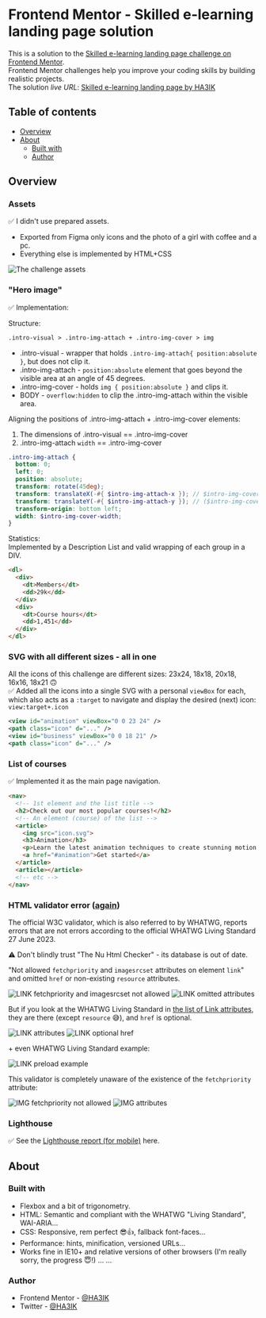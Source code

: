 # Frontend Mentor - Skilled e-learning landing page solution

This is a solution to the [Skilled e-learning landing page challenge on Frontend Mentor](https://www.frontendmentor.io/challenges/skilled-elearning-landing-page-S1ObDrZ8q).  
Frontend Mentor challenges help you improve your coding skills by building realistic projects.  
The solution *live URL*: [Skilled e-learning landing page by HA3IK](https://ha3ik.github.io/fep/skilled-elearning-landing-page)

## Table of contents

- [Overview](#overview)
- [About](#about)
  - [Built with](#built-with)
  - [Author](#author)

## Overview

### Assets

✅ I didn't use prepared assets.
- Exported from Figma only icons and the photo of a girl with coffee and a pc.
- Everything else is implemented by HTML+CSS

![The challenge assets](_challenge/screenshot/assets.png)


### "Hero image"

✅ Implementation:

Structure:
```html
.intro-visual > .intro-img-attach + .intro-img-cover > img
```
- .intro-visual - wrapper that holds `.intro-img-attach{ position:absolute }`, but does not clip it.
- .intro-img-attach - `position:absolute` element that goes beyond the visible area at an angle of 45 degrees.
- .intro-img-cover - holds `img { position:absolute }` and clips it.
- BODY - `overflow:hidden` to clip the .intro-img-attach within the visible area.

Aligning the positions of .intro-img-attach + .intro-img-cover elements:
1. The dimensions of .intro-visual == .intro-img-cover
2. .intro-img-attach `width` == .intro-img-cover
```scss
.intro-img-attach {
  bottom: 0;
  left: 0;
  position: absolute;
  transform: rotate(45deg);
  transform: translateX(-#{ $intro-img-attach-x }); // $intro-img-cover-width / 2
  transform: translateY(-#{ $intro-img-attach-y }); // ($intro-img-cover-width / 4) sin 45deg
  transform-origin: bottom left;
  width: $intro-img-cover-width;
}
```

Statistics:   
Implemented by a Description List and valid wrapping of each group in a DIV.
```html
<dl>
  <div>
    <dt>Members</dt>
    <dd>29k</dd>
  </div>
  <div>
    <dt>Course hours</dt>
    <dd>1,451</dd>
  </div>
</dl>
```

### SVG with all different sizes - all in one

All the icons of this challenge are different sizes: 23x24, 18x18, 20x18, 16x16, 18x21 🙃  
✅ Added all the icons into a single SVG with a personal `viewBox` for each, which also acts as a `:target` to navigate and display the desired (next) icon: `view:target+.icon`

```svg
<view id="animation" viewBox="0 0 23 24" />
<path class="icon" d="..." />
<view id="business" viewBox="0 0 18 21" />
<path class="icon" d="..." />
```

### List of courses

✅ Implemented it as the main page navigation.

```html
<nav>
  <!-- 1st element and the list title -->
  <h2>Check out our most popular courses!</h2>
  <!-- An element (course) of the list -->
  <article>
    <img src="icon.svg">
    <h3>Animation</h3>
    <p>Learn the latest animation techniques to create stunning motion design and captivate your audience.</p>
    <a href="#animation">Get started</a>
  </article>
  <article></article>
  <!-- etc -->
</nav>
```

### HTML validator error ([again](https://github.com/HA3IK/fep/tree/four-card-feature-section#semantics-of-the-complex-header))

The official W3C validator, which is also referred to by WHATWG, reports errors that are not errors according to the official WHATWG Living Standard <time datetime="2023-06-27">27 June 2023</time>.

⚠️ Don't blindly trust "The Nu Html Checker" - its database is out of date.

"Not allowed `fetchpriority` and `imagesrcset` attributes on element `link`" and omitted `href` or non-existing `resource` attributes.

![LINK fetchpriority and imagesrcset not allowed](_challenge/screenshot/validator-link-preload.png)
![LINK omitted attributes](_challenge/screenshot/validator-link-preload-omitted.png)

But if you look at the WHATWG Living Standard in [the list of Link attributes](https://html.spec.whatwg.org/multipage/semantics.html#the-link-element:concept-element-attributes), they are there (except `resource` 😅), and `href` is optional.

![LINK attributes](_challenge/screenshot/whatwg-link-attributes.png)
![LINK optional href](_challenge/screenshot/whatwg-link-href.png)

\+ even WHATWG Living Standard example:

![LINK preload example](_challenge/screenshot/whatwg-example-link-imagesrcset.png)

This validator is completely unaware of the existence of the `fetchpriority` attribute:

![IMG fetchpriority not allowed](_challenge/screenshot/validator-img-fetchpriority.png)
![IMG attributes](_challenge/screenshot/whatwg-img-attributes.png)

### Lighthouse

✅ See the [Lighthouse report (for mobile)](https://ha3ik.github.io/fep/skilled-elearning-landing-page/_challenge/lighthouse-report-mob.html) here.

## About

### Built with

- Flexbox and a bit of trigonometry.
- HTML: Semantic and compliant with the WHATWG "Living Standard", WAI-ARIA…
- CSS: Responsive, rem perfect 😎👍, fallback font-faces…
- Performance: hints, minification, versioned URLs…
- Works fine in IE10+ and relative versions of other browsers (I'm really sorry, the progress 😇!) …
  …

### Author

- Frontend Mentor - [@HA3IK](https://www.frontendmentor.io/profile/ha3ik)
- Twitter - [@HA3IK](https://www.twitter.com/ha3ik)

